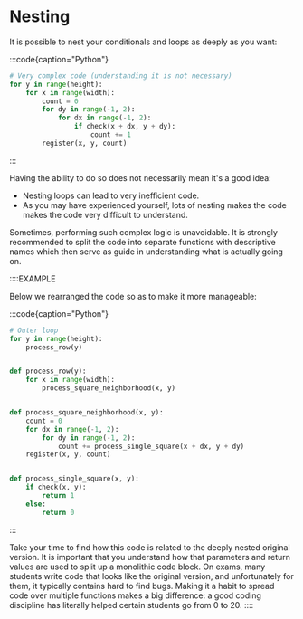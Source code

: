 # Nesting

It is possible to nest your conditionals and loops as deeply as you want:

:::code{caption="Python"}

```python
# Very complex code (understanding it is not necessary)
for y in range(height):
    for x in range(width):
        count = 0
        for dy in range(-1, 2):
            for dx in range(-1, 2):
                if check(x + dx, y + dy):
                    count += 1
        register(x, y, count)
```

:::

Having the ability to do so does not necessarily mean it's a good idea:

* Nesting loops can lead to very inefficient code.
* As you may have experienced yourself, lots of nesting makes the code makes the code very difficult to understand.

Sometimes, performing such complex logic is unavoidable.
It is strongly recommended to split the code into separate functions with descriptive names which then serve as guide in understanding what is actually going on.

::::EXAMPLE

Below we rearranged the code so as to make it more manageable:

:::code{caption="Python"}

```python
# Outer loop
for y in range(height):
    process_row(y)


def process_row(y):
    for x in range(width):
        process_square_neighborhood(x, y)


def process_square_neighborhood(x, y):
    count = 0
    for dx in range(-1, 2):
        for dy in range(-1, 2):
            count += process_single_square(x + dx, y + dy)
    register(x, y, count)


def process_single_square(x, y):
    if check(x, y):
        return 1
    else:
        return 0
```

:::

Take your time to find how this code is related to the deeply nested original version.
It is important that you understand how that parameters and return values are used to split up a monolithic code block.
On exams, many students write code that looks like the original version, and unfortunately for them, it typically contains hard to find bugs.
Making it a habit to spread code over multiple functions makes a big difference: a good coding discipline has literally helped certain students go from 0 to 20.
::::
